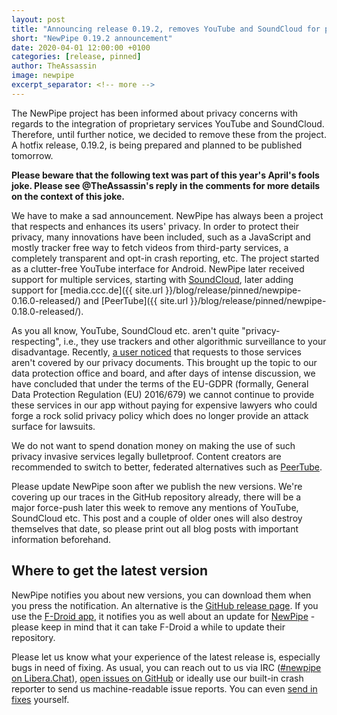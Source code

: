 ```yaml
---
layout: post
title: "Announcing release 0.19.2, removes YouTube and SoundCloud for privacy reasons"
short: "NewPipe 0.19.2 announcement"
date: 2020-04-01 12:00:00 +0100
categories: [release, pinned]
author: TheAssassin
image: newpipe
excerpt_separator: <!-- more -->
---
```


The NewPipe project has been informed about privacy concerns with regards to the integration of proprietary services YouTube and SoundCloud. Therefore, until further notice, we decided to remove these from the project. A hotfix release, 0.19.2, is being prepared and planned to be published tomorrow.

**Please beware that the following text was part of this year's April's fools joke. Please see @TheAssassin's reply in the comments for more details on the context of this joke.**

<!-- more -->

We have to make a sad announcement. NewPipe has always been a project that respects and enhances its users' privacy. In order to protect their privacy, many innovations have been included, such as a JavaScript and mostly tracker free way to fetch videos from third-party services, a completely transparent and opt-in crash reporting, etc.
The project started as a clutter-free YouTube interface for Android. NewPipe later received support for multiple services, starting with [SoundCloud](https://github.com/TeamNewPipe/NewPipe/releases/tag/v0.11.6), later adding support for [media.ccc.de]({{ site.url }}/blog/release/pinned/newpipe-0.16.0-released/) and [PeerTube]({{ site.url }}/blog/release/pinned/newpipe-0.18.0-released/).

As you all know, YouTube, SoundCloud etc. aren't quite "privacy-respecting", i.e., they use trackers and other algorithmic surveillance to your disadvantage. Recently, [a user noticed](https://github.com/TeamNewPipe/NewPipe/pull/3205#issuecomment-605742637) that requests to those services aren't covered by our privacy documents. This brought up the topic to our data protection office and board, and after days of intense discussion, we have concluded that under the terms of the EU-GDPR (formally, General Data Protection Regulation (EU) 2016/679) we cannot continue to provide these services in our app without paying for expensive lawyers who could forge a rock solid privacy policy which does no longer provide an attack surface for lawsuits.

We do not want to spend donation money on making the use of such privacy invasive services legally bulletproof. Content creators are recommended to switch to better, federated alternatives such as [PeerTube](https://peertube.org).

Please update NewPipe soon after we publish the new versions. We're covering up our traces in the GitHub repository already, there will be a major force-push later this week to remove any mentions of YouTube, SoundCloud etc. This post and a couple of older ones will also destroy themselves that date, so please print out all blog posts with important information beforehand.


## Where to get the latest version

NewPipe notifies you about new versions, you can download them when you press the notification. An alternative is the [GitHub release page](https://github.com/TeamNewPipe/NewPipe/releases). If you use the [F-Droid app](https://f-droid.org/), it notifies you as well about an update for [NewPipe](https://f-droid.org/packages/org.schabi.newpipe/) - please keep in mind that it can take F-Droid a while to update their repository.

Please let us know what your experience of the latest release is, especially bugs in need of fixing. As usual, you can reach out to us via IRC ([#newpipe on Libera.Chat](ircs://irc.libera.chat:6697/newpipe)), [open issues on GitHub](https://github.com/TeamNewPipe/NewPipe/issues/new) or ideally use our built-in crash reporter to send us machine-readable issue reports. You can even [send in fixes](https://github.com/TeamNewPipe/NewPipe/blob/dev/.github/CONTRIBUTING.md#bug-fixing) yourself.

